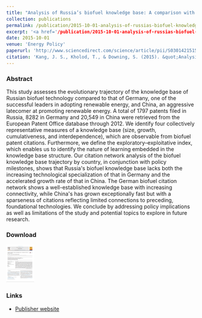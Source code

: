 ```yaml
---
title: "Analysis of Russia’s biofuel knowledge base: A comparison with Germany and China"
collection: publications
permalink: /publication/2015-10-01-analysis-of-russias-biofuel-knowledge-base
excerpt: '<a href='/publication/2015-10-01-analysis-of-russias-biofuel-knowledge-base'><img src='/images/analysis_of_russias_biofuel_knowledge_base_fig1_png.png' style='max-height:250px;'></a><br/><br/>This study assesses the evolutionary trajectory of the knowledge base of Russian biofuel technology compared to that of Germany and China'
date: 2015-10-01
venue: 'Energy Policy'
paperurl: 'http://www.sciencedirect.com/science/article/pii/S0301421515002207'
citation: 'Kang, J. S., Kholod, T., & Downing, S. (2015). &quot;Analysis of Russia’s biofuel knowledge base: A comparison with Germany and China.&quot; Energy Policy, 85, 182–193.'
---
```


### Abstract
This study assesses the evolutionary trajectory of the knowledge base of Russian biofuel technology compared to that of Germany, one of the successful leaders in adopting renewable energy, and China, an aggressive latecomer at promoting renewable energy. A total of 1797 patents filed in Russia, 8282 in Germany and 20,549 in China were retrieved from the European Patent Office database through 2012. We identify four collectively representative measures of a knowledge base (size, growth, cumulativeness, and interdependence), which are observable from biofuel patent citations. Furthermore, we define the exploratory–exploitative index, which enables us to identify the nature of learning embedded in the knowledge base structure. Our citation network analysis of the biofuel knowledge base trajectory by country, in conjunction with policy milestones, shows that Russia's biofuel knowledge base lacks both the increasing technological specialization of that in Germany and the accelerated growth rate of that in China. The German biofuel citation network shows a well-established knowledge base with increasing connectivity, while China's has grown exceptionally fast but with a sparseness of citations reflecting limited connections to preceding, foundational technologies. We conclude by addressing policy implications as well as limitations of the study and potential topics to explore in future research.

### Download
[<img src='/images/analysis_of_russias_biofuel_knowledge_base_cover_slide_png.png' style="max-height:100px;">](/files/analysis_of_russias_biofuel_knowledge_base.pdf "download article")

### Links
* [Publisher website](http://www.sciencedirect.com/science/article/pii/S0301421515002207)

